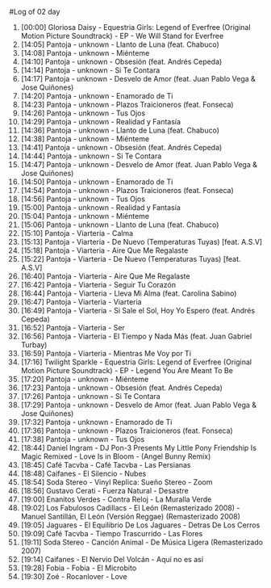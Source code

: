#Log of 02 day

1. [00:00] Gloriosa Daisy - Equestria Girls: Legend of Everfree (Original Motion Picture Soundtrack) - EP - We Will Stand for Everfree
1. [14:05] Pantoja - unknown - Llanto de Luna (feat. Chabuco)
1. [14:08] Pantoja - unknown - Miénteme
1. [14:10] Pantoja - unknown - Obsesión (feat. Andrés Cepeda)
1. [14:14] Pantoja - unknown - Si Te Contara
1. [14:17] Pantoja - unknown - Desvelo de Amor (feat. Juan Pablo Vega & Jose Quiñones)
1. [14:20] Pantoja - unknown - Enamorado de Ti
1. [14:23] Pantoja - unknown - Plazos Traicioneros (feat. Fonseca)
1. [14:26] Pantoja - unknown - Tus Ojos
1. [14:29] Pantoja - unknown - Realidad y Fantasía
1. [14:36] Pantoja - unknown - Llanto de Luna (feat. Chabuco)
1. [14:38] Pantoja - unknown - Miénteme
1. [14:41] Pantoja - unknown - Obsesión (feat. Andrés Cepeda)
1. [14:44] Pantoja - unknown - Si Te Contara
1. [14:47] Pantoja - unknown - Desvelo de Amor (feat. Juan Pablo Vega & Jose Quiñones)
1. [14:50] Pantoja - unknown - Enamorado de Ti
1. [14:54] Pantoja - unknown - Plazos Traicioneros (feat. Fonseca)
1. [14:56] Pantoja - unknown - Tus Ojos
1. [15:00] Pantoja - unknown - Realidad y Fantasía
1. [15:04] Pantoja - unknown - Miénteme
1. [15:06] Pantoja - unknown - Llanto de Luna (feat. Chabuco)
1. [15:10] Pantoja - Viarteria - Calma
1. [15:13] Pantoja - Viarteria - De Nuevo (Temperaturas Tuyas) [feat. A.S.V]
1. [15:18] Pantoja - Viarteria - Aire Que Me Regalaste
1. [15:22] Pantoja - Viarteria - De Nuevo (Temperaturas Tuyas) [feat. A.S.V]
1. [16:40] Pantoja - Viarteria - Aire Que Me Regalaste
1. [16:42] Pantoja - Viarteria - Seguir Tu Corazón
1. [16:44] Pantoja - Viarteria - Lleva Mi Alma (feat. Carolina Sabino)
1. [16:47] Pantoja - Viarteria - Viarteria
1. [16:49] Pantoja - Viarteria - Si Sale el Sol, Hoy Yo Espero (feat. Andrés Cepeda)
1. [16:52] Pantoja - Viarteria - Ser
1. [16:56] Pantoja - Viarteria - El Tiempo y Nada Más (feat. Juan Gabriel Turbay)
1. [16:59] Pantoja - Viarteria - Mientras Me Voy por Ti
1. [17:16] Twilight Sparkle - Equestria Girls: Legend of Everfree (Original Motion Picture Soundtrack) - EP - Legend You Are Meant To Be
1. [17:20] Pantoja - unknown - Miénteme
1. [17:23] Pantoja - unknown - Obsesión (feat. Andrés Cepeda)
1. [17:26] Pantoja - unknown - Si Te Contara
1. [17:29] Pantoja - unknown - Desvelo de Amor (feat. Juan Pablo Vega & Jose Quiñones)
1. [17:32] Pantoja - unknown - Enamorado de Ti
1. [17:36] Pantoja - unknown - Plazos Traicioneros (feat. Fonseca)
1. [17:38] Pantoja - unknown - Tus Ojos
1. [18:44] Daniel Ingram - DJ Pon-3 Presents My Little Pony Friendship Is Magic Remixed - Love Is in Bloom - (Angel Bunny Remix)
1. [18:45] Café Tacvba - Café Tacvba - Las Persianas
1. [18:48] Caifanes - El Silencio - Nubes
1. [18:54] Soda Stereo - Vinyl Replica: Sueño Stereo - Zoom
1. [18:56] Gustavo Cerati - Fuerza Natural - Desastre
1. [19:00] Enanitos Verdes - Contra Reloj - La Muralla Verde
1. [19:02] Los Fabulosos Cadillacs - El León (Remasterizado 2008) - Manuel Santillán, El León (Versión Reggae) (Remasterizado 2008)
1. [19:05] Jaguares - El Equilibrio De Los Jaguares - Detras De Los Cerros
1. [19:09] Café Tacvba - Tiempo Trascurrido - Las Flores
1. [19:11] Soda Stereo - Canción Animal - De Música Ligera (Remasterizado 2007)
1. [19:14] Caifanes - El Nervio Del Volcán - Aquí no es así
1. [19:28] Fobia - Fobia - El Microbito
1. [19:30] Zoé - Rocanlover - Love
